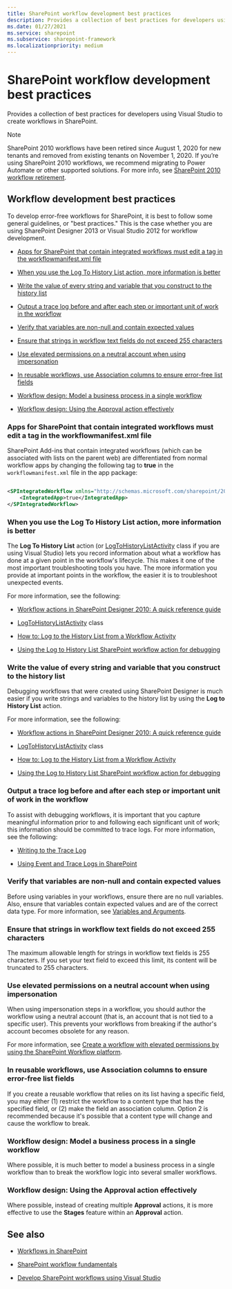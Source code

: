 ```yaml
---
title: SharePoint workflow development best practices
description: Provides a collection of best practices for developers using Visual Studio to create workflows in SharePoint.
ms.date: 01/27/2021
ms.service: sharepoint
ms.subservice: sharepoint-framework
ms.localizationpriority: medium
---
```



# SharePoint workflow development best practices
Provides a collection of best practices for developers using Visual Studio to create workflows in SharePoint.

> [!NOTE]
> SharePoint 2010 workflows have been retired since August 1, 2020 for new tenants and removed from existing tenants on November 1, 2020. If you’re using SharePoint 2010 workflows, we recommend migrating to Power Automate or other supported solutions. For more info, see [SharePoint 2010 workflow retirement](https://support.microsoft.com/office/sharepoint-2010-workflow-retirement-1ca3fff8-9985-410a-85aa-8120f626965f).

## Workflow development best practices

To develop error-free workflows for SharePoint, it is best to follow some general guidelines, or "best practices." This is the case whether you are using SharePoint Designer 2013 or Visual Studio 2012 for workflow development.
  
    
    

-  [Apps for SharePoint that contain integrated workflows must edit a tag in the workflowmanifest.xml file](sharepoint-workflow-development-best-practices.md#bkm_00)
    
  
-  [When you use the Log To History List action, more information is better](sharepoint-workflow-development-best-practices.md#bkm_01)
    
  
-  [Write the value of every string and variable that you construct to the history list](sharepoint-workflow-development-best-practices.md#bkm_02)
    
  
-  [Output a trace log before and after each step or important unit of work in the workflow](sharepoint-workflow-development-best-practices.md#bkm_03)
    
  
-  [Verify that variables are non-null and contain expected values](sharepoint-workflow-development-best-practices.md#bkm_04)
    
  
-  [Ensure that strings in workflow text fields do not exceed 255 characters](sharepoint-workflow-development-best-practices.md#bkm_05)
    
  
-  [Use elevated permissions on a neutral account when using impersonation](sharepoint-workflow-development-best-practices.md#bkm_06)
    
  
-  [In reusable workflows, use Association columns to ensure error-free list fields](sharepoint-workflow-development-best-practices.md#bkm_07)
    
  
-  [Workflow design: Model a business process in a single workflow](sharepoint-workflow-development-best-practices.md#bkm_08)
    
  
-  [Workflow design: Using the Approval action effectively](sharepoint-workflow-development-best-practices.md#bkm_09)
    
  

### Apps for SharePoint that contain integrated workflows must edit a tag in the workflowmanifest.xml file
<a name="bkm_00"> </a>

SharePoint Add-ins that contain integrated workflows (which can be associated with lists on the parent web) are differentiated from normal workflow apps by changing the following tag to **true** in the `workflowmanifest.xml` file in the app package:
  
    
    

```XML

<SPIntegratedWorkflow xmlns="http://schemas.microsoft.com/sharepoint/2014/app/integratedworkflow">
    <IntegratedApp>true</IntegratedApp>
</SPIntegratedWorkflow>

```


### When you use the Log To History List action, more information is better
<a name="bkm_01"> </a>

The **Log To History List** action (or [LogToHistoryListActivity](https://msdn.microsoft.com/library/Microsoft.SharePoint.WorkflowActions.LogToHistoryListActivity.aspx) class if you are using Visual Studio) lets you record information about what a workflow has done at a given point in the workflow's lifecycle. This makes it one of the most important troubleshooting tools you have. The more information you provide at important points in the workflow, the easier it is to troubleshoot unexpected events.
  
    
    
For more information, see the following: 
  
    
    

-  [Workflow actions in SharePoint Designer 2010: A quick reference guide](https://support.office.com/article/Workflow-actions-in-SharePoint-Designer-2010-A-quick-reference-guide-5a7ad276-0ed7-49b0-b652-e56a77dd96c6?CorrelationId=9cff0340-2d05-4878-b3a0-aecb30b862ed&ui=en-US&rs=en-US&ad=US&ocmsassetID=HA010376961)
    
  
-  [LogToHistoryListActivity](https://msdn.microsoft.com/library/Microsoft.SharePoint.WorkflowActions.LogToHistoryListActivity.aspx) class
    
  
-  [How to: Log to the History List from a Workflow Activity](https://msdn.microsoft.com/library/ff798337.aspx)
    
  
-  [Using the Log to History List SharePoint workflow action for debugging](http://www.documentmanagementworkflowinfo.com/sample-sharepoint-workflows/use-log-to-history-list-sharepoint-designer-workflow-action-debug)
    
  

### Write the value of every string and variable that you construct to the history list
<a name="bkm_02"> </a>

Debugging workflows that were created using SharePoint Designer is much easier if you write strings and variables to the history list by using the **Log to History List** action.
  
    
    
For more information, see the following: 
  
    
    

-  [Workflow actions in SharePoint Designer 2010: A quick reference guide](https://support.office.com/article/Workflow-actions-in-SharePoint-Designer-2010-A-quick-reference-guide-5a7ad276-0ed7-49b0-b652-e56a77dd96c6?CorrelationId=9cff0340-2d05-4878-b3a0-aecb30b862ed&ui=en-US&rs=en-US&ad=US&ocmsassetID=HA010376961)
    
  
-  [LogToHistoryListActivity](https://msdn.microsoft.com/library/Microsoft.SharePoint.WorkflowActions.LogToHistoryListActivity.aspx) class
    
  
-  [How to: Log to the History List from a Workflow Activity](https://msdn.microsoft.com/library/ff798337.aspx)
    
  
-  [Using the Log to History List SharePoint workflow action for debugging](http://www.documentmanagementworkflowinfo.com/sample-sharepoint-workflows/use-log-to-history-list-sharepoint-designer-workflow-action-debug)
    
  

### Output a trace log before and after each step or important unit of work in the workflow
<a name="bkm_03"> </a>

To assist with debugging workflows, it is important that you capture meaningful information prior to and following each significant unit of work; this information should be committed to trace logs. For more information, see the following:
  
    
    

-  [Writing to the Trace Log](https://msdn.microsoft.com/library/aa979595.aspx)
    
  
-  [Using Event and Trace Logs in SharePoint](https://msdn.microsoft.com/library/ff647362.aspx)
    
  

### Verify that variables are non-null and contain expected values
<a name="bkm_04"> </a>

Before using variables in your workflows, ensure there are no null variables. Also, ensure that variables contain expected values and are of the correct data type. For more information, see  [Variables and Arguments](https://msdn.microsoft.com/library/dd489456.aspx).
  
    
    

### Ensure that strings in workflow text fields do not exceed 255 characters
<a name="bkm_05"> </a>

The maximum allowable length for strings in workflow text fields is 255 characters. If you set your text field to exceed this limit, its content will be truncated to 255 characters.
  
    
    

### Use elevated permissions on a neutral account when using impersonation
<a name="bkm_06"> </a>

When using impersonation steps in a workflow, you should author the workflow using a neutral account (that is, an account that is not tied to a specific user). This prevents your workflows from breaking if the author's account becomes obsolete for any reason.
  
    
    
For more information, see  [Create a workflow with elevated permissions by using the SharePoint Workflow platform](create-a-workflow-with-elevated-permissions-by-using-the-sharepoint-workflo.md).
  
    
    

### In reusable workflows, use Association columns to ensure error-free list fields
<a name="bkm_07"> </a>

If you create a reusable workflow that relies on its list having a specific field, you may either (1) restrict the workflow to a content type that has the specified field, or (2) make the field an association column. Option 2 is recommended because it's possible that a content type will change and cause the workflow to break.
  
    
    

### Workflow design: Model a business process in a single workflow
<a name="bkm_08"> </a>

Where possible, it is much better to model a business process in a single workflow than to break the workflow logic into several smaller workflows.
  
    
    

### Workflow design: Using the Approval action effectively
<a name="bkm_09"> </a>

Where possible, instead of creating multiple **Approval** actions, it is more effective to use the **Stages** feature within an **Approval** action.
  
    
    

## See also
<a name="bk_addresources"> </a>


-  [Workflows in SharePoint](workflows-in-sharepoint.md)
    
  
-  [SharePoint workflow fundamentals](sharepoint-workflow-fundamentals.md)
    
  
-  [Develop SharePoint workflows using Visual Studio](develop-sharepoint-workflows-using-visual-studio.md)
    
  

